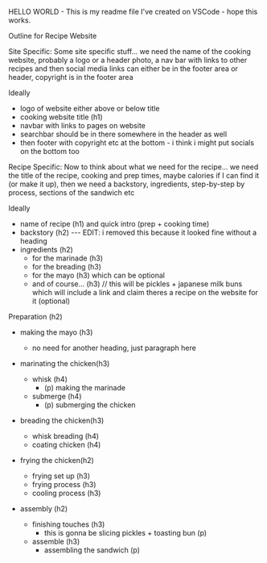 HELLO WORLD -
This is my readme file I've created on VSCode - hope this works.

Outline for Recipe Website

Site Specific:
Some site specific stuff... we need the name of the cooking website, probably a logo or a header photo, a nav bar with links to other recipes and then social media links can either be in the footer area or header, copyright is in the footer area

Ideally
- logo of website either above or below title
- cooking website title (h1)
- navbar with links to pages on website
- searchbar should be in there somewhere in the header as well
- then footer with copyright etc at the bottom - i think i might put socials on the bottom too 

Recipe Specific:
Now to think about what we need for the recipe... we need the title of the recipe, cooking and prep times, maybe calories if I can find it (or make it up), then we need a backstory, ingredients, step-by-step by process, sections of the sandwich etc

Ideally
- name of recipe (h1) and quick intro (prep + cooking time)
- backstory (h2) --- EDIT: i removed this because it looked fine without a heading 
- ingredients (h2)
    - for the marinade (h3)
    - for the breading (h3)
    - for the mayo (h3) which can be optional
    - and of course... (h3) // this will be pickles + japanese milk buns which will include a link and claim theres a recipe on the website for it (optional)

Preparation (h2)
- making the mayo (h3)
    - no need for another heading, just paragraph here
- marinating the chicken(h3)
    - whisk (h4)
        - (p) making the marinade
    - submerge (h4)
        - (p) submerging the chicken
- breading the chicken(h3)
    - whisk breading (h4)
    - coating chicken (h4)

- frying the chicken(h2)
    - frying set up (h3)
    - frying process (h3)
    - cooling process (h3)

- assembly (h2)
    - finishing touches (h3) 
        - this is gonna be slicing pickles + toasting bun (p)
    - assemble (h3)
        - assembling the sandwich (p)
